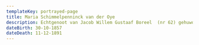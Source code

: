 ```yaml
---
templateKey: portrayed-page
title: Maria Schimmelpenninck van der Oye
description: Echtgenoot van Jacob Willem Gustaaf Boreel  (nr 62) gehuwd op 14 maart 1878
dateBirth: 30-10-1857
dateDeath: 11-12-1891
---
```

